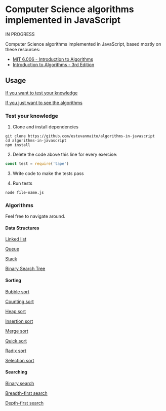 # Computer Science algorithms implemented in JavaScript

IN PROGRESS

Computer Science algorithms implemented in JavaScript, based mostly on these resources:

- [MIT 6.006 - Introduction to Algorithms](https://ocw.mit.edu/courses/electrical-engineering-and-computer-science/6-006-introduction-to-algorithms-fall-2011/index.htm)
- [Introduction to Algorithms - 3rd Edition](https://www.amazon.com/Introduction-Algorithms-3rd-MIT-Press/dp/0262033844)

## Usage

[If you want to test your knowledge](#test-your-knowledge)

[If you just want to see the algorithms](#algorithms)

### Test your knowledge

1. Clone and install dependencies

```
git clone https://github.com/estevanmaito/algorithms-in-javascript
cd algorithms-in-javascript
npm install
```

2. Delete the code above this line for every exercise:

```js
const test = require('tape')
```

3. Write code to make the tests pass

4. Run tests

```
node file-name.js
```

### Algorithms

Feel free to navigate around.

#### Data Structures

[Linked list](https://github.com/estevanmaito/algorithms-in-javascript/tree/master/data-structures/linked-list.js)

[Queue](https://github.com/estevanmaito/algorithms-in-javascript/tree/master/data-structures/queue.js)

[Stack](https://github.com/estevanmaito/algorithms-in-javascript/tree/master/data-structures/stack.js)

[Binary Search Tree](https://github.com/estevanmaito/algorithms-in-javascript/tree/master/data-structures/binary-search-tree.js)

#### Sorting

[Bubble sort](https://github.com/estevanmaito/algorithms-in-javascript/tree/master/sorting/bubble-sort.js)

[Counting sort](https://github.com/estevanmaito/algorithms-in-javascript/tree/master/sorting/counting-sort.js)

[Heap sort](https://github.com/estevanmaito/algorithms-in-javascript/tree/master/sorting/heap-sort.js)

[Insertion sort](https://github.com/estevanmaito/algorithms-in-javascript/tree/master/sorting/insertion-sort.js)

[Merge sort](https://github.com/estevanmaito/algorithms-in-javascript/tree/master/sorting/merge-sort.js)

[Quick sort](https://github.com/estevanmaito/algorithms-in-javascript/tree/master/sorting/quick-sort.js)

[Radix sort](https://github.com/estevanmaito/algorithms-in-javascript/tree/master/sorting/radix-sort.js)

[Selection sort](https://github.com/estevanmaito/algorithms-in-javascript/tree/master/sorting/selection-sort.js)

#### Searching

[Binary search](https://github.com/estevanmaito/algorithms-in-javascript/tree/master/searching/binary-search.js)

[Breadth-first search](https://github.com/estevanmaito/algorithms-in-javascript/tree/master/searching/breadth-first-search.js)

[Depth-first search](https://github.com/estevanmaito/algorithms-in-javascript/tree/master/searching/depth-first-search.js)
